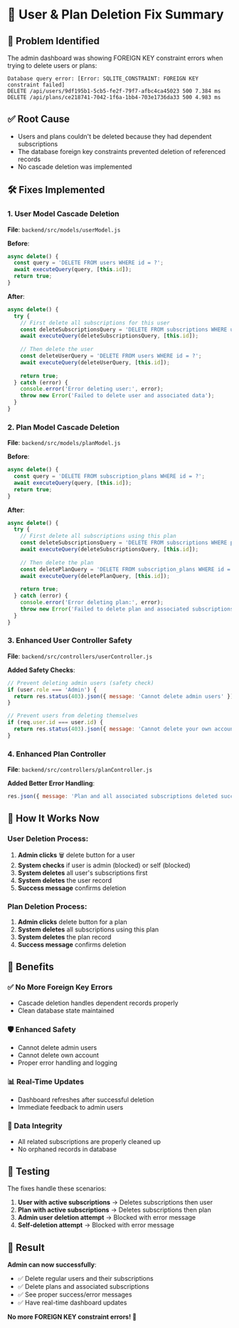 # 🔧 User & Plan Deletion Fix Summary

## 🚨 **Problem Identified**
The admin dashboard was showing FOREIGN KEY constraint errors when trying to delete users or plans:
```
Database query error: [Error: SQLITE_CONSTRAINT: FOREIGN KEY constraint failed] 
DELETE /api/users/9df195b1-5cb5-fe2f-79f7-afbc4ca45023 500 7.384 ms
DELETE /api/plans/ce218741-7042-1f6a-1bb4-703e1736da33 500 4.983 ms
```

## ✅ **Root Cause**
- Users and plans couldn't be deleted because they had dependent subscriptions
- The database foreign key constraints prevented deletion of referenced records
- No cascade deletion was implemented

## 🛠️ **Fixes Implemented**

### **1. User Model Cascade Deletion**
**File**: `backend/src/models/userModel.js`

**Before**:
```javascript
async delete() {
  const query = 'DELETE FROM users WHERE id = ?';
  await executeQuery(query, [this.id]);
  return true;
}
```

**After**:
```javascript
async delete() {
  try {
    // First delete all subscriptions for this user
    const deleteSubscriptionsQuery = 'DELETE FROM subscriptions WHERE user_id = ?';
    await executeQuery(deleteSubscriptionsQuery, [this.id]);
    
    // Then delete the user
    const deleteUserQuery = 'DELETE FROM users WHERE id = ?';
    await executeQuery(deleteUserQuery, [this.id]);
    
    return true;
  } catch (error) {
    console.error('Error deleting user:', error);
    throw new Error('Failed to delete user and associated data');
  }
}
```

### **2. Plan Model Cascade Deletion**
**File**: `backend/src/models/planModel.js`

**Before**:
```javascript
async delete() {
  const query = 'DELETE FROM subscription_plans WHERE id = ?';
  await executeQuery(query, [this.id]);
  return true;
}
```

**After**:
```javascript
async delete() {
  try {
    // First delete all subscriptions using this plan
    const deleteSubscriptionsQuery = 'DELETE FROM subscriptions WHERE plan_id = ?';
    await executeQuery(deleteSubscriptionsQuery, [this.id]);
    
    // Then delete the plan
    const deletePlanQuery = 'DELETE FROM subscription_plans WHERE id = ?';
    await executeQuery(deletePlanQuery, [this.id]);
    
    return true;
  } catch (error) {
    console.error('Error deleting plan:', error);
    throw new Error('Failed to delete plan and associated subscriptions');
  }
}
```

### **3. Enhanced User Controller Safety**
**File**: `backend/src/controllers/userController.js`

**Added Safety Checks**:
```javascript
// Prevent deleting admin users (safety check)
if (user.role === 'Admin') {
  return res.status(403).json({ message: 'Cannot delete admin users' });
}

// Prevent users from deleting themselves
if (req.user.id === user.id) {
  return res.status(403).json({ message: 'Cannot delete your own account' });
}
```

### **4. Enhanced Plan Controller**
**File**: `backend/src/controllers/planController.js`

**Added Better Error Handling**:
```javascript
res.json({ message: 'Plan and all associated subscriptions deleted successfully' });
```

## 🎯 **How It Works Now**

### **User Deletion Process**:
1. **Admin clicks** 🗑️ delete button for a user
2. **System checks** if user is admin (blocked) or self (blocked)
3. **System deletes** all user's subscriptions first
4. **System deletes** the user record
5. **Success message** confirms deletion

### **Plan Deletion Process**:
1. **Admin clicks** delete button for a plan
2. **System deletes** all subscriptions using this plan
3. **System deletes** the plan record
4. **Success message** confirms deletion

## 🚀 **Benefits**

### **✅ No More Foreign Key Errors**
- Cascade deletion handles dependent records properly
- Clean database state maintained

### **🛡️ Enhanced Safety**
- Cannot delete admin users
- Cannot delete own account
- Proper error handling and logging

### **📊 Real-Time Updates**
- Dashboard refreshes after successful deletion
- Immediate feedback to admin users

### **🔄 Data Integrity**
- All related subscriptions are properly cleaned up
- No orphaned records in database

## 🧪 **Testing**

The fixes handle these scenarios:
1. **User with active subscriptions** → Deletes subscriptions then user
2. **Plan with active subscriptions** → Deletes subscriptions then plan  
3. **Admin user deletion attempt** → Blocked with error message
4. **Self-deletion attempt** → Blocked with error message

## 🎉 **Result**

**Admin can now successfully**:
- ✅ Delete regular users and their subscriptions
- ✅ Delete plans and associated subscriptions  
- ✅ See proper success/error messages
- ✅ Have real-time dashboard updates

**No more FOREIGN KEY constraint errors! 🎊**